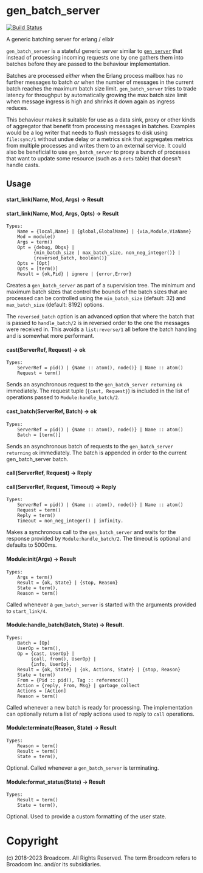 # gen_batch_server

[![Build Status](https://travis-ci.org/rabbitmq/gen-batch-server.svg?branch=master)](https://travis-ci.org/rabbitmq/gen-batch-server)


A generic batching server for erlang / elixir


`gen_batch_server` is a stateful generic server similar to [`gen_server`](https://erlang.org/doc/man/gen_server.html) that instead of processing incoming requests
one by one gathers them into batches before they are passed to the behaviour
implementation.

Batches are processed _either_ when the Erlang process mailbox has no further
messages to batch _or_
when the number of messages in the current batch reaches the maximum batch size
limit.
`gen_batch_server` tries to trade latency for throughput by automatically growing the max batch
size limit when message ingress is high and shrinks it down again as ingress
reduces.

This behaviour makes it suitable for use as a data sink, proxy or other kinds of
aggregator that benefit from processing messages in batches. Examples
would be a log writer that needs to flush messages to disk using `file:sync/1`
without undue delay or a metrics sink that aggregates metrics from multiple
processes and writes them to an external service. It could also be beneficial
to use `gen_batch_server` to proxy a bunch of processes that want to update
some resource (such as a `dets` table) that doesn't handle casts.

## Usage

#### start_link(Name, Mod, Args) -> Result
#### start_link(Name, Mod, Args, Opts) -> Result

    Types:
        Name = {local,Name} | {global,GlobalName} | {via,Module,ViaName}
        Mod = module()
        Args = term()
        Opt = {debug, Dbgs} |
              {min_batch_size | max_batch_size, non_neg_integer()} |
              {reversed_batch, boolean()}
        Opts = [Opt]
        Opts = [term()]
        Result = {ok,Pid} | ignore | {error,Error}

Creates a `gen_batch_server` as part of a supervision tree. The minimum and
maximum batch sizes that control the bounds of the batch sizes that are processed
can be controlled using the `min_batch_size` (default: 32)
and `max_batch_size` (default: 8192) options.

The `reversed_batch` option is an advanced option that where the batch that is
passed to `handle_batch/2` is in reversed order to the one the messages were
received in. This avoids a `list:reverse/1` all before the batch handling and is
somewhat more performant.


#### cast(ServerRef, Request) -> ok

    Types:
        ServerRef = pid() | {Name :: atom(), node()} | Name :: atom()
        Request = term()

Sends an asynchronous request to the `gen_batch_server returning` `ok` immediately.
The request tuple (`{cast, Request}`) is included in the list of operations passed
to `Module:handle_batch/2`.

#### cast_batch(ServerRef, Batch) -> ok

    Types:
        ServerRef = pid() | {Name :: atom(), node()} | Name :: atom()
        Batch = [term()]

Sends an asynchronous batch of requests to the `gen_batch_server returning` `ok`
immediately. The batch is appended in order to the current gen_batch_server batch.

#### call(ServerRef, Request) -> Reply
#### call(ServerRef, Request, Timeout) -> Reply

    Types:
        ServerRef = pid() | {Name :: atom(), node()} | Name :: atom()
        Request = term()
        Reply = term()
        Timeout = non_neg_integer() | infinity.

Makes a synchronous call to the `gen_batch_server` and waits for the response provided
by `Module:handle_batch/2`.
The timeout is optional and defaults to 5000ms.

#### Module:init(Args) -> Result

    Types:
        Args = term()
        Result = {ok, State} | {stop, Reason}
        State = term(),
        Reason = term()


Called whenever a `gen_batch_server` is started with the arguments provided
to `start_link/4`.

#### Module:handle_batch(Batch, State) -> Result.

    Types:
        Batch = [Op]
        UserOp = term(),
        Op = {cast, UserOp} |
             {call, from(), UserOp} |
             {info, UserOp}.
        Result = {ok, State} | {ok, Actions, State} | {stop, Reason}
        State = term()
        From = {Pid :: pid(), Tag :: reference()}
        Action = {reply, From, Msg} | garbage_collect
        Actions = [Action]
        Reason = term()

Called whenever a new batch is ready for processing. The implementation can
optionally return a list of reply actions used to reply to `call` operations.

#### Module:terminate(Reason, State) -> Result

    Types:
        Reason = term()
        Result = term()
        State = term(),


Optional. Called whenever a `gen_batch_server` is terminating.

#### Module:format_status(State) -> Result

    Types:
        Result = term()
        State = term(),


Optional. Used to provide a custom formatting of the user state.


# Copyright

(c) 2018-2023 Broadcom. All Rights Reserved. The term Broadcom refers to Broadcom Inc. and/or its subsidiaries.

